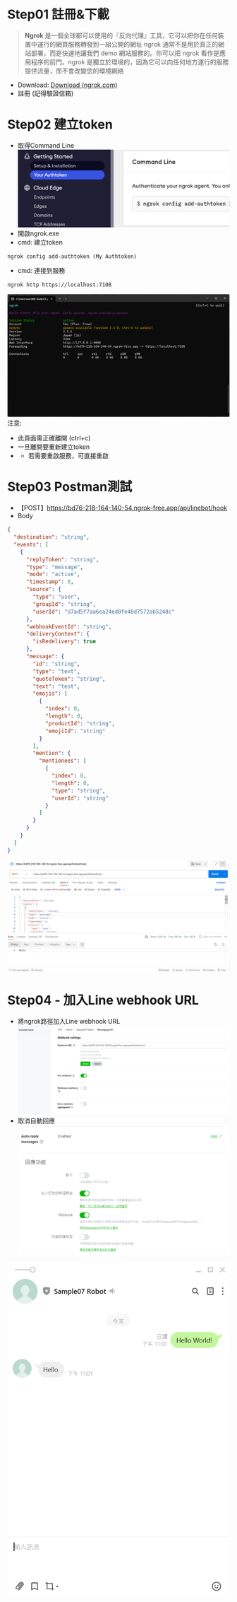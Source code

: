 # Step01 註冊&下載
> **Ngrok** 是一個全球都可以使用的『反向代理』工具，它可以把你在任何裝置中運行的網頁服務轉發到一組公開的網址
> ngrok 通常不是用於真正的網站部署，而是快速地讓我們 demo 網站服務的。你可以把 ngrok 看作是應用程序的前門。ngrok 是獨立於環境的，因為它可以向任何地方運行的服務提供流量，而不會改變您的環境網絡

- Download: [Download (ngrok.com)](https://ngrok.com/download)
- 註冊 (記得驗證信箱)

# Step02 建立token
- 取得Command Line
![image](https://github.com/Riley-Shu/API-LineBot/blob/master/Note/image/S07-N03-01.png)
- 開啟ngrok.exe
- cmd: 建立token
```
ngrok config add-authtoken (My Authtoken)
```
- cmd: 連接到服務
```
ngrok http https://localhost:7108
```
![image](https://github.com/Riley-Shu/API-LineBot/blob/master/Note/image/S07-N03-02.png)
注意: 
- 此頁面需正確離開 (ctrl+c)
- 一旦離開要重新建立token
- - 若需要重啟服務，可直接重啟

# Step03 Postman測試
- 【POST】https://bd76-218-164-140-54.ngrok-free.app/api/linebot/hook
- Body
```json
{
  "destination": "string",
  "events": [
    {
      "replyToken": "string",
      "type": "message",
      "mode": "active",
      "timestamp": 0,
      "source": {
        "type": "user",
        "groupId": "string",
        "userId": "U7ad5f7aa6ea24ed0fe48d7572ab5248c"
      },
      "webhookEventId": "string",
      "deliveryContext": {
        "isRedelivery": true
      },
      "message": {
        "id": "string",
        "type": "text",
        "quoteToken": "string",
        "text": "test",
        "emojis": [
          {
            "index": 0,
            "length": 0,
            "productId": "string",
            "emojiId": "string"
          }
        ],
        "mention": {
          "mentionees": [
            {
              "index": 0,
              "length": 0,
              "type": "string",
              "userId": "string"
            }
          ]
        }
      }
    }
  ]
}
```
![image](https://github.com/Riley-Shu/API-LineBot/blob/master/Note/image/S07-N03-03.png)

# Step04 - 加入Line webhook URL
- 將ngrok路徑加入Line webhook URL
![image](https://github.com/Riley-Shu/API-LineBot/blob/master/Note/image/S07-N03-04.png)
- 取消自動回應
![image](https://github.com/Riley-Shu/API-LineBot/blob/master/Note/image/S07-N03-05.png)
![image](https://github.com/Riley-Shu/API-LineBot/blob/master/Note/image/S07-N03-06.png)

![image](https://github.com/Riley-Shu/API-LineBot/blob/master/Note/image/S07-N03-07.png)

